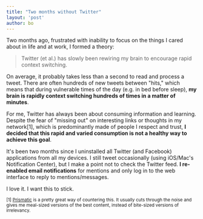 ```yaml
---
title: "Two months without Twitter"
layout: 'post'
author: bo
---
```


Two months ago, frustrated with inability to focus on the things I cared about in life and at work, I formed a theory:

> Twitter (et al.) has slowly been rewiring my brain to encourage rapid context switching. 

On average, it probably takes less than a second to read and process a tweet. There are often hundreds of new tweets between "hits," which means that during vulnerable times of the day (e.g. in bed before sleep), **my brain is rapidly context switching hundreds of times in a matter of minutes**.

For me, Twitter has always been about consuming information and learning. Despite the fear of "missing out" on interesting links or thoughts in my network[1], which is predominantly made of people I respect and trust, **I decided that this rapid and varied consumption is not a healthy way to achieve this goal**.

It's been two months since I uninstalled all Twitter (and Facebook) applications from all my devices. I still tweet occasionally (using iOS/Mac's Notification Center), but I make a point not to check the Twitter feed. **I re-enabled email notifications** for mentions and only log in to the web interface to reply to mentions/messages.

I love it. I want this to stick.

<small>[1] [Prismatic](http://getprismatic.com) is a pretty great way of countering this. It usually cuts through the noise and gives me meal-sized versions of the best content, instead of bite-sized versions of irrelevancy.</small>
